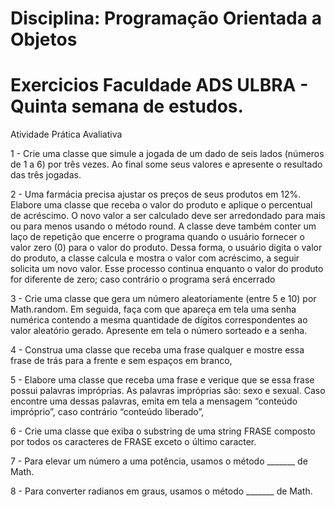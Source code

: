 # Disciplina: Programação Orientada a Objetos
# Exercicios Faculdade ADS ULBRA - Quinta semana de estudos.

Atividade Prática Avaliativa

1 - Crie uma classe que simule a jogada de um dado de seis lados (números de 1 a 6) por três vezes. Ao final some seus valores e apresente o resultado das três jogadas.

2 - Uma farmácia precisa ajustar os preços de seus produtos em 12%. Elabore uma classe que receba o valor do produto e aplique o percentual de acréscimo. O novo valor a ser calculado deve ser arredondado para mais ou para menos usando o método round. A classe deve também conter um laço de repetição que encerre o programa quando o usuário fornecer o valor zero (0) para o valor do produto. Dessa forma, o usuário digita o valor do produto, a classe calcula e mostra o valor com acréscimo, a seguir solicita um novo valor. Esse processo continua enquanto o valor do produto for diferente de zero; caso contrário o programa será encerrado

3 - Crie uma classe que gera um número aleatoriamente (entre 5 e 10) por Math.random. Em seguida, faça com que apareça em tela uma senha numérica contendo a mesma quantidade de dígitos correspondentes ao valor aleatório gerado. Apresente em tela o número sorteado e a senha.

4 - Construa uma classe que receba uma frase qualquer e mostre essa frase de trás para a frente e sem espaços em branco,

5 - Elabore uma classe que receba uma frase e verique que se essa frase possui palavras impróprias. As palavras impróprias são: sexo e sexual. Caso encontre uma dessas palavras, emita em tela a mensagem “conteúdo impróprio”, caso contrário “conteúdo liberado”,

6 - Crie uma classe que exiba o substring de uma string FRASE composto por todos os caracteres de FRASE exceto o último caracter.

7 - Para elevar um número a uma potência, usamos o método _______ de Math.

8 - Para converter radianos em graus, usamos o método _______ de Math.